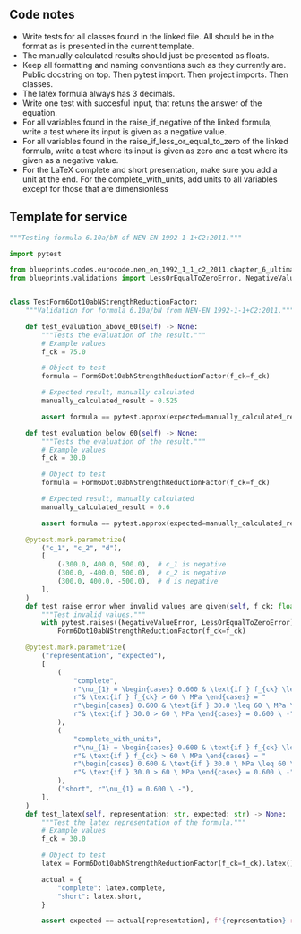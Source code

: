 ## Code notes

- Write tests for all classes found in the linked file. All should be in the format as is presented in the current template. 
- The manually calculated results should just be presented as floats. 
- Keep all formatting and naming conventions such as they currently are. Public docstring on top. Then pytest import. Then project imports. Then classes.
- The latex formula always has 3 decimals. 
- Write one test with succesful input, that retuns the answer of the equation. 
- For all variables found in the raise_if_negative of the linked formula, write a test where its input is given as a negative value.
- For all variables found in the raise_if_less_or_equal_to_zero of the linked formula, write a test where its input is given as zero and a test where its given as a negative value.
- For the LaTeX complete and short presentation, make sure you add a unit at the end. For the complete_with_units, add units to all variables except for those that are dimensionless

## Template for service

```python
"""Testing formula 6.10a/bN of NEN-EN 1992-1-1+C2:2011."""

import pytest

from blueprints.codes.eurocode.nen_en_1992_1_1_c2_2011.chapter_6_ultimate_limit_state.formula_6_10abn import Form6Dot10abNStrengthReductionFactor
from blueprints.validations import LessOrEqualToZeroError, NegativeValueError


class TestForm6Dot10abNStrengthReductionFactor:
    """Validation for formula 6.10a/bN from NEN-EN 1992-1-1+C2:2011."""

    def test_evaluation_above_60(self) -> None:
        """Tests the evaluation of the result."""
        # Example values
        f_ck = 75.0

        # Object to test
        formula = Form6Dot10abNStrengthReductionFactor(f_ck=f_ck)

        # Expected result, manually calculated
        manually_calculated_result = 0.525

        assert formula == pytest.approx(expected=manually_calculated_result, rel=1e-4)

    def test_evaluation_below_60(self) -> None:
        """Tests the evaluation of the result."""
        # Example values
        f_ck = 30.0

        # Object to test
        formula = Form6Dot10abNStrengthReductionFactor(f_ck=f_ck)

        # Expected result, manually calculated
        manually_calculated_result = 0.6

        assert formula == pytest.approx(expected=manually_calculated_result, rel=1e-4)

    @pytest.mark.parametrize(
        ("c_1", "c_2", "d"),
        [
            (-300.0, 400.0, 500.0),  # c_1 is negative
            (300.0, -400.0, 500.0),  # c_2 is negative
            (300.0, 400.0, -500.0),  # d is negative
        ],
    )
    def test_raise_error_when_invalid_values_are_given(self, f_ck: float) -> None:
        """Test invalid values."""
        with pytest.raises((NegativeValueError, LessOrEqualToZeroError)):
            Form6Dot10abNStrengthReductionFactor(f_ck=f_ck)

    @pytest.mark.parametrize(
        ("representation", "expected"),
        [
            (
                "complete",
                r"\nu_{1} = \begin{cases} 0.600 & \text{if } f_{ck} \leq 60 \ MPa \\ \max\left(0.9 - \frac{f_{ck}}{200}, 0.5\right) "
                r"& \text{if } f_{ck} > 60 \ MPa \end{cases} = "
                r"\begin{cases} 0.600 & \text{if } 30.0 \leq 60 \ MPa \\ \max\left(0.9 - \frac{30.0}{200}, 0.5\right) "
                r"& \text{if } 30.0 > 60 \ MPa \end{cases} = 0.600 \ -",
            ),
            (
                "complete_with_units",
                r"\nu_{1} = \begin{cases} 0.600 & \text{if } f_{ck} \leq 60 \ MPa \\ \max\left(0.9 - \frac{f_{ck}}{200}, 0.5\right) "
                r"& \text{if } f_{ck} > 60 \ MPa \end{cases} = "
                r"\begin{cases} 0.600 & \text{if } 30.0 \ MPa \leq 60 \ MPa \\ \max\left(0.9 - \frac{30.0 \ MPa}{200}, 0.5\right) "
                r"& \text{if } 30.0 > 60 \ MPa \end{cases} = 0.600 \ -",
            ),
            ("short", r"\nu_{1} = 0.600 \ -"),
        ],
    )
    def test_latex(self, representation: str, expected: str) -> None:
        """Test the latex representation of the formula."""
        # Example values
        f_ck = 30.0

        # Object to test
        latex = Form6Dot10abNStrengthReductionFactor(f_ck=f_ck).latex()

        actual = {
            "complete": latex.complete,
            "short": latex.short,
        }

        assert expected == actual[representation], f"{representation} representation failed."

```
